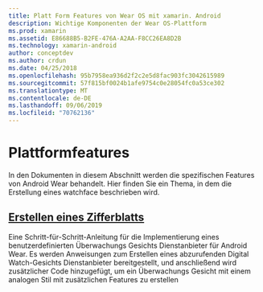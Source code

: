 ```yaml
---
title: Platt Form Features von Wear OS mit xamarin. Android
description: Wichtige Komponenten der Wear OS-Plattform
ms.prod: xamarin
ms.assetid: E86688B5-B2FE-476A-A2AA-F8CC26EA8D2B
ms.technology: xamarin-android
author: conceptdev
ms.author: crdun
ms.date: 04/25/2018
ms.openlocfilehash: 95b7958ea936d2f2c2e5d8fac903fc3042615989
ms.sourcegitcommit: 57f815bf0024b1afe9754c0e28054fc0a53ce302
ms.translationtype: MT
ms.contentlocale: de-DE
ms.lasthandoff: 09/06/2019
ms.locfileid: "70762136"
---
```

# <a name="platform-features"></a>Plattformfeatures

In den Dokumenten in diesem Abschnitt werden die spezifischen Features von Android Wear behandelt. Hier finden Sie ein Thema, in dem die Erstellung eines watchface beschrieben wird.

## <a name="creating-a-watch-faceandroidwearplatformcreating-a-watchfacemd"></a>[Erstellen eines Zifferblatts](~/android/wear/platform/creating-a-watchface.md)

Eine Schritt-für-Schritt-Anleitung für die Implementierung eines benutzerdefinierten Überwachungs Gesichts Dienstanbieter für Android Wear. Es werden Anweisungen zum Erstellen eines abzurufenden Digital Watch-Gesichts Dienstanbieter bereitgestellt, und anschließend wird zusätzlicher Code hinzugefügt, um ein Überwachungs Gesicht mit einem analogen Stil mit zusätzlichen Features zu erstellen
